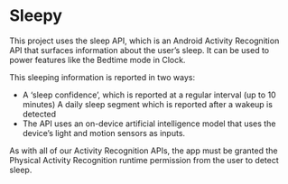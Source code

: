 # Sleepy

This project uses the sleep API, which is an Android Activity Recognition API that surfaces information about the user’s sleep. It can be used to power features like the Bedtime mode in Clock.

This sleeping information is reported in two ways:

- A ‘sleep confidence’, which is reported at a regular interval (up to 10 minutes)
A daily sleep segment which is reported after a wakeup is detected
- The API uses an on-device artificial intelligence model that uses the device’s light and motion sensors as inputs.

As with all of our Activity Recognition APIs, the app must be granted the Physical Activity Recognition runtime permission from the user to detect sleep.
